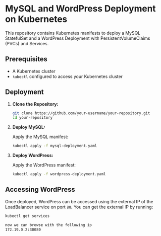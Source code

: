 # MySQL and WordPress Deployment on Kubernetes
 
This repository contains Kubernetes manifests to deploy a MySQL StatefulSet and a WordPress Deployment with PersistentVolumeClaims (PVCs) and Services.
 
## Prerequisites
 
- A Kubernetes cluster
- `kubectl` configured to access your Kubernetes cluster
 
## Deployment
 
1. **Clone the Repository:**
 
    ```sh
    git clone https://github.com/your-username/your-repository.git
    cd your-repository
    ```
 
2. **Deploy MySQL:**
 
    Apply the MySQL manifest:
 
    ```sh
    kubectl apply -f mysql-deployment.yaml
    ```
 
3. **Deploy WordPress:**
 
    Apply the WordPress manifest:
 
    ```sh
    kubectl apply -f wordpress-deployment.yaml
    ```
 
## Accessing WordPress
 
Once deployed, WordPress can be accessed using the external IP of the LoadBalancer service on port `80`. You can get the external IP by running:
 
```sh
kubectl get services
```

 
```sh
now we can browse with the following ip
172.19.0.2:30080
```

